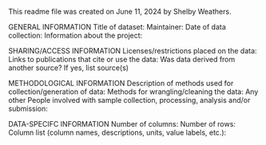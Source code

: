 This readme file was created on June 11, 2024 by Shelby Weathers.

GENERAL INFORMATION 
	Title of dataset:
	Maintainer:
	Date of data collection:
	Information about the project:

SHARING/ACCESS INFORMATION
	Licenses/restrictions placed on the data:
	Links to publications that cite or use the data:
	Was data derived from another source? If yes, list source(s)

METHODOLOGICAL INFORMATION
	Description of methods used for collection/generation of data:
	Methods for wrangling/cleaning the data:
	Any other People involved with sample collection, processing, analysis and/or submission:

DATA-SPECIFC INFORMATION
	Number of columns:
	Number of rows:
	Column list (column names, descriptions, units, value labels, etc.):